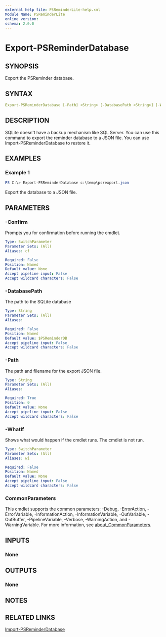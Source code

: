 ```yaml
---
external help file: PSReminderLite-help.xml
Module Name: PSReminderLite
online version:
schema: 2.0.0
---
```


# Export-PSReminderDatabase

## SYNOPSIS

Export the PSReminder database.

## SYNTAX

```yaml
Export-PSReminderDatabase [-Path] <String> [-DatabasePath <String>] [-WhatIf] [-Confirm] [<CommonParameters>]
```

## DESCRIPTION

SQLite doesn't have a backup mechanism like SQL Server. You can use this command to export the reminder database to a JSON file. You can use Import-PSReminderDatabase to restore it.

## EXAMPLES

### Example 1

```powershell
PS C:\> Export-PSReminderDatabase c:\temp\psrexport.json
```

Export the database to a JSON file.

## PARAMETERS

### -Confirm

Prompts you for confirmation before running the cmdlet.

```yaml
Type: SwitchParameter
Parameter Sets: (All)
Aliases: cf

Required: False
Position: Named
Default value: None
Accept pipeline input: False
Accept wildcard characters: False
```

### -DatabasePath

The path to the SQLite database

```yaml
Type: String
Parameter Sets: (All)
Aliases:

Required: False
Position: Named
Default value: $PSReminderDB
Accept pipeline input: False
Accept wildcard characters: False
```

### -Path

The path and filename for the export JSON file.

```yaml
Type: String
Parameter Sets: (All)
Aliases:

Required: True
Position: 0
Default value: None
Accept pipeline input: False
Accept wildcard characters: False
```

### -WhatIf

Shows what would happen if the cmdlet runs.
The cmdlet is not run.

```yaml
Type: SwitchParameter
Parameter Sets: (All)
Aliases: wi

Required: False
Position: Named
Default value: None
Accept pipeline input: False
Accept wildcard characters: False
```

### CommonParameters

This cmdlet supports the common parameters: -Debug, -ErrorAction, -ErrorVariable, -InformationAction, -InformationVariable, -OutVariable, -OutBuffer, -PipelineVariable, -Verbose, -WarningAction, and -WarningVariable. For more information, see [about_CommonParameters](http://go.microsoft.com/fwlink/?LinkID=113216).

## INPUTS

### None

## OUTPUTS

### None

## NOTES

## RELATED LINKS

[Import-PSReminderDatabase](Import-PSReminderDatabase.md)
